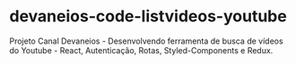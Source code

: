 # devaneios-code-listvideos-youtube
Projeto Canal Devaneios - Desenvolvendo ferramenta de busca de vídeos do Youtube - React, Autenticação, Rotas, Styled-Components e Redux.
